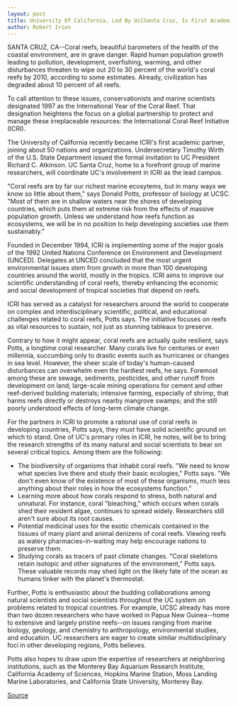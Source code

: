 ```yaml
---
layout: post
title: University Of California, Led By UcCSanta Cruz, Is First Academic Partner In International Coral Reef Initiative
author: Robert Irion
---
```


SANTA CRUZ, CA--Coral reefs, beautiful barometers of the health of  the coastal environment, are in grave danger. Rapid human population  growth leading to pollution, development, overfishing, warming, and  other disturbances threaten to wipe out 20 to 30 percent of the  world's coral reefs by 2010, according to some estimates. Already,  civilization has degraded about 10 percent of all reefs.

To call attention to these issues, conservationists and marine  scientists designated 1997 as the International Year of the Coral  Reef. That designation heightens the focus on a global partnership to  protect and manage these irreplaceable resources: the International  Coral Reef Initiative (ICRI).

The University of California recently became ICRI's first  academic partner, joining about 50 nations and organizations.  Undersecretary Timothy Wirth of the U.S. State Department issued  the formal invitation to UC President Richard C. Atkinson. UC Santa  Cruz, home to a forefront group of marine researchers, will  coordinate UC's involvement in ICRI as the lead campus.

"Coral reefs are by far our richest marine ecosytems, but in  many ways we know so little about them," says Donald Potts,  professor of biology at UCSC. "Most of them are in shallow waters  near the shores of developing countries, which puts them at extreme  risk from the effects of massive population growth. Unless we  understand how reefs function as ecosystems, we will be in no  position to help developing societies use them sustainably."

Founded in December 1994, ICRI is implementing some of the  major goals of the 1992 United Nations Conference on Environment  and Development (UNCED). Delegates at UNCED concluded that the  most urgent environmental issues stem from growth in more than  100 developing countries around the world, mostly in the tropics.  ICRI aims to improve our scientific understanding of coral reefs,  thereby enhancing the economic and social development of tropical  societies that depend on reefs.

ICRI has served as a catalyst for researchers around the world  to cooperate on complex and interdisciplinary scientific, political,  and educational challenges related to coral reefs, Potts says. The  initiative focuses on reefs as vital resources to sustain, not just as  stunning tableaux to preserve.

Contrary to how it might appear, coral reefs are actually quite  resilient, says Potts, a longtime coral researcher. Many corals live  for centuries or even millennia, succumbing only to drastic events  such as hurricanes or changes in sea level. However, the sheer scale  of today's human-caused disturbances can overwhelm even the  hardiest reefs, he says. Foremost among these are sewage,  sediments, pesticides, and other runoff from development on land;  large-scale mining operations for cement and other reef-derived  building materials; intensive farming, especially of shrimp, that  harms reefs directly or destroys nearby mangrove swamps; and the  still poorly understood effects of long-term climate change.

For the partners in ICRI to promote a rational use of coral  reefs in developing countries, Potts says, they must have solid  scientific ground on which to stand. One of UC's primary roles in  ICRI, he notes, will be to bring the research strengths of its many  natural and social scientists to bear on several critical topics.  Among them are the following:

* The biodiversity of organisms that inhabit coral reefs. "We  need to know what species live there and study their basic  ecologies," Potts says. "We don't even know of the existence of most  of these organisms, much less anything about their roles in how the  ecosystems function."
* Learning more about how corals respond to stress, both  natural and unnatural. For instance, coral "bleaching," which occurs  when corals shed their resident algae, continues to spread widely.  Researchers still aren't sure about its root causes.
* Potential medicinal uses for the exotic chemicals contained  in the tissues of many plant and animal denizens of coral reefs.  Viewing reefs as watery pharmacies-in-waiting may help encourage  nations to preserve them.
* Studying corals as tracers of past climate changes. "Coral  skeletons retain isotopic and other signatures of the environment,"  Potts says. These valuable records may shed light on the likely fate  of the ocean as humans tinker with the planet's thermostat.

Further, Potts is enthusiastic about the budding collaborations  among natural scientists and social scientists throughout the UC  system on problems related to tropical countries. For example, UCSC  already has more than two dozen researchers who have worked in  Papua New Guinea--home to extensive and largely pristine reefs--on  issues ranging from marine biology, geology, and chemistry to  anthropology, environmental studies, and education. UC researchers  are eager to create similar multidisciplinary foci in other  developing regions, Potts believes.

Potts also hopes to draw upon the expertise of researchers at  neighboring institutions, such as the Monterey Bay Aquarium  Research Institute, California Academy of Sciences, Hopkins Marine  Station, Moss Landing Marine Laboratories, and California State  University, Monterey Bay.

[Source](http://www1.ucsc.edu/news_events/press_releases/archive/96-97/03-97/030697-UCSC_is_first_partn.html "Permalink to 030697-UCSC_is_first_partn")
